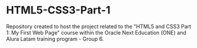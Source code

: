 # HTML5-CSS3-Part-1
Repository created to host the project related to the "HTML5 and CSS3 Part 1: My First Web Page" course within the Oracle Next Education (ONE) and Alura Latam training program - Group 6.
